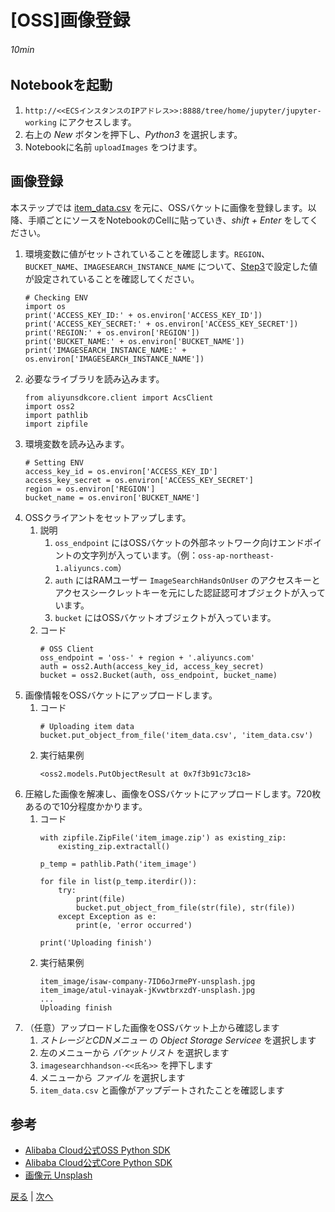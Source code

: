 # [OSS]画像登録
###### 10min

## Notebookを起動
1. `http://<<ECSインスタンスのIPアドレス>>:8888/tree/home/jupyter/jupyter-working` にアクセスします。
1. 右上の *New* ボタンを押下し、*Python3* を選択します。
1. Notebookに名前 `uploadImages` をつけます。

## 画像登録
本ステップでは [item_data.csv](item_data.csv) を元に、OSSバケットに画像を登録します。以降、手順ごとにソースをNotebookのCellに貼っていき、*shift + Enter* をしてください。
1. 環境変数に値がセットされていることを確認します。`REGION`、`BUCKET_NAME`、`IMAGESEARCH_INSTANCE_NAME` について、[Step3](Step3.md)で設定した値が設定されていることを確認してください。
    ```
    # Checking ENV
    import os
    print('ACCESS_KEY_ID:' + os.environ['ACCESS_KEY_ID'])
    print('ACCESS_KEY_SECRET:' + os.environ['ACCESS_KEY_SECRET'])
    print('REGION:' + os.environ['REGION'])
    print('BUCKET_NAME:' + os.environ['BUCKET_NAME'])
    print('IMAGESEARCH_INSTANCE_NAME:' + os.environ['IMAGESEARCH_INSTANCE_NAME'])
    ```
1. 必要なライブラリを読み込みます。
    ```
    from aliyunsdkcore.client import AcsClient
    import oss2
    import pathlib
    import zipfile
    ```
1. 環境変数を読み込みます。
    ```
    # Setting ENV
    access_key_id = os.environ['ACCESS_KEY_ID']
    access_key_secret = os.environ['ACCESS_KEY_SECRET']
    region = os.environ['REGION']
    bucket_name = os.environ['BUCKET_NAME']
    ```
1. OSSクライアントをセットアップします。
    1. 説明
        1. `oss_endpoint` にはOSSバケットの外部ネットワーク向けエンドポイントの文字列が入っています。（例：`oss-ap-northeast-1.aliyuncs.com`）
        1. `auth` にはRAMユーザー `ImageSearchHandsOnUser` のアクセスキーとアクセスシークレットキーを元にした認証認可オブジェクトが入っています。
        1. `bucket` にはOSSバケットオブジェクトが入っています。
    1. コード
        ```
        # OSS Client
        oss_endpoint = 'oss-' + region + '.aliyuncs.com'
        auth = oss2.Auth(access_key_id, access_key_secret)
        bucket = oss2.Bucket(auth, oss_endpoint, bucket_name)
        ```
1. 画像情報をOSSバケットにアップロードします。
    1. コード
        ```
        # Uploading item data
        bucket.put_object_from_file('item_data.csv', 'item_data.csv')
        ```
    1. 実行結果例
        ```
        <oss2.models.PutObjectResult at 0x7f3b91c73c18>
        ```
1. 圧縮した画像を解凍し、画像をOSSバケットにアップロードします。720枚あるので10分程度かかります。
    1. コード
        ```
        with zipfile.ZipFile('item_image.zip') as existing_zip:
            existing_zip.extractall()

        p_temp = pathlib.Path('item_image')

        for file in list(p_temp.iterdir()):
            try:
                print(file)
                bucket.put_object_from_file(str(file), str(file))
            except Exception as e:
                print(e, 'error occurred')

        print('Uploading finish')
        ```
    1. 実行結果例
        ```
        item_image/isaw-company-7ID6oJrmePY-unsplash.jpg
        item_image/atul-vinayak-jKvwtbrxzdY-unsplash.jpg
        ...
        Uploading finish
        ```
1. （任意）アップロードした画像をOSSバケット上から確認します
    1. *ストレージとCDNメニュー* の *Object Storage Servicee* を選択します
    1. 左のメニューから *バケットリスト* を選択します
    1. `imagesearchhandson-<<氏名>>` を押下します
    1. メニューから *ファイル* を選択します
    1. `item_data.csv` と画像がアップデートされたことを確認します

## 参考
- [Alibaba Cloud公式OSS Python SDK](https://github.com/aliyun/aliyun-oss-python-sdk)
- [Alibaba Cloud公式Core Python SDK](https://github.com/aliyun/aliyun-openapi-python-sdk/tree/master/aliyun-python-sdk-core)
- [画像元 Unsplash](https://unsplash.com/)

[戻る](Step3.md) | [次へ](Step5.md)
